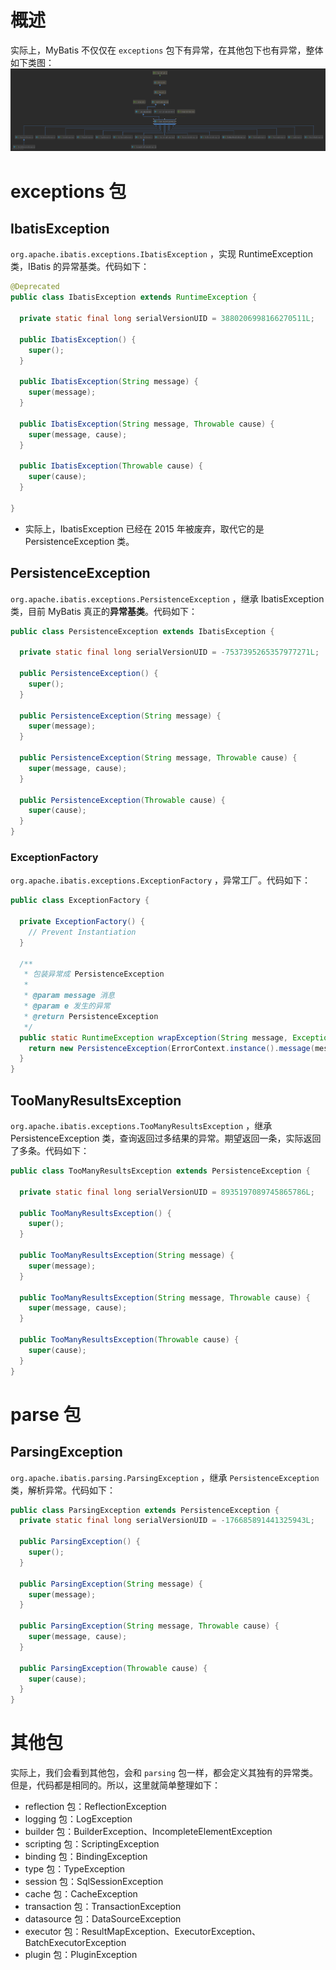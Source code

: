 # 概述
实际上，MyBatis 不仅仅在 `exceptions` 包下有异常，在其他包下也有异常，整体如下类图：
![PersistenceException](https://github.com/leithda/mybatis-3/blob/master/uml/PersistenceException.png?raw=true)

# exceptions 包

## IbatisException
`org.apache.ibatis.exceptions.IbatisException` ，实现 RuntimeException 类，IBatis 的异常基类。代码如下：
```java
@Deprecated
public class IbatisException extends RuntimeException {

  private static final long serialVersionUID = 3880206998166270511L;

  public IbatisException() {
    super();
  }

  public IbatisException(String message) {
    super(message);
  }

  public IbatisException(String message, Throwable cause) {
    super(message, cause);
  }

  public IbatisException(Throwable cause) {
    super(cause);
  }

}
```
 - 实际上，IbatisException 已经在 2015 年被废弃，取代它的是 PersistenceException 类。

## PersistenceException
`org.apache.ibatis.exceptions.PersistenceException` ，继承 IbatisException 类，目前 MyBatis 真正的**异常基类**。代码如下：
```java
public class PersistenceException extends IbatisException {

  private static final long serialVersionUID = -7537395265357977271L;

  public PersistenceException() {
    super();
  }

  public PersistenceException(String message) {
    super(message);
  }

  public PersistenceException(String message, Throwable cause) {
    super(message, cause);
  }

  public PersistenceException(Throwable cause) {
    super(cause);
  }
}
```
### ExceptionFactory
`org.apache.ibatis.exceptions.ExceptionFactory` ，异常工厂。代码如下：
```java
public class ExceptionFactory {

  private ExceptionFactory() {
    // Prevent Instantiation
  }

  /**
   * 包装异常成 PersistenceException
   *
   * @param message 消息
   * @param e 发生的异常
   * @return PersistenceException
   */
  public static RuntimeException wrapException(String message, Exception e) {
    return new PersistenceException(ErrorContext.instance().message(message).cause(e).toString(), e);
  }
}
```
## TooManyResultsException
`org.apache.ibatis.exceptions.TooManyResultsException` ，继承 PersistenceException 类，查询返回过多结果的异常。期望返回一条，实际返回了多条。代码如下：
```java
public class TooManyResultsException extends PersistenceException {

  private static final long serialVersionUID = 8935197089745865786L;

  public TooManyResultsException() {
    super();
  }

  public TooManyResultsException(String message) {
    super(message);
  }

  public TooManyResultsException(String message, Throwable cause) {
    super(message, cause);
  }

  public TooManyResultsException(Throwable cause) {
    super(cause);
  }
}
```

# parse 包

## ParsingException
`org.apache.ibatis.parsing.ParsingException` ，继承 `PersistenceException` 类，解析异常。代码如下：
```java
public class ParsingException extends PersistenceException {
  private static final long serialVersionUID = -176685891441325943L;

  public ParsingException() {
    super();
  }

  public ParsingException(String message) {
    super(message);
  }

  public ParsingException(String message, Throwable cause) {
    super(message, cause);
  }

  public ParsingException(Throwable cause) {
    super(cause);
  }
}
```

# 其他包
实际上，我们会看到其他包，会和 `parsing` 包一样，都会定义其独有的异常类。但是，代码都是相同的。所以，这里就简单整理如下：
- reflection 包：ReflectionException
- logging 包：LogException
- builder 包：BuilderException、IncompleteElementException
- scripting 包：ScriptingException
- binding 包：BindingException
- type 包：TypeException
- session 包：SqlSessionException
- cache 包：CacheException
- transaction 包：TransactionException
- datasource 包：DataSourceException
- executor 包：ResultMapException、ExecutorException、BatchExecutorException
- plugin 包：PluginException